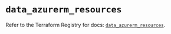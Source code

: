 # `data_azurerm_resources`

Refer to the Terraform Registry for docs: [`data_azurerm_resources`](https://registry.terraform.io/providers/hashicorp/azurerm/4.46.0/docs/data-sources/resources).

